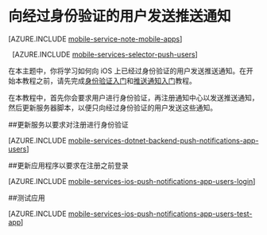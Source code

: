 <properties
	pageTitle="向经过身份验证的用户发送推送通知（.NET 后端）"
	description="了解如何向特定用户发送推送通知"
	services="mobile-services,notification-hubs"
	documentationCenter="ios"
	authors="krisragh"
	manager="dwrede"
	editor=""/>

<tags
	ms.service="mobile-services"
	ms.date="01/12/2016"
	wacn.date="02/26/2016"/>

# 向经过身份验证的用户发送推送通知

[AZURE.INCLUDE [mobile-service-note-mobile-apps](../includes/mobile-services-note-mobile-apps.md)]

&nbsp;
[AZURE.INCLUDE [mobile-services-selector-push-users](../includes/mobile-services-selector-push-users.md)]

在本主题中，你将学习如何向 iOS 上已经过身份验证的用户发送推送通知。在开始本教程之前，请先完成[身份验证入门]和[推送通知入门]教程。

在本教程中，首先你会要求用户进行身份验证，再注册通知中心以发送推送通知，然后更新服务器脚本，以便只向经过身份验证的用户发送这些通知。

##<a name="register"></a>更新服务以要求对注册进行身份验证

[AZURE.INCLUDE [mobile-services-dotnet-backend-push-notifications-app-users](../includes/mobile-services-dotnet-backend-push-notifications-app-users.md)]

##<a name="update-app"></a>更新应用程序以要求在注册之前登录

[AZURE.INCLUDE [mobile-services-ios-push-notifications-app-users-login](../includes/mobile-services-ios-push-notifications-app-users-login.md)]

##<a name="test"></a>测试应用

[AZURE.INCLUDE [mobile-services-ios-push-notifications-app-users-test-app](../includes/mobile-services-ios-push-notifications-app-users-test-app.md)]

<!-- Anchors. -->
[Updating the service to require authentication for registration]: #register
[Updating the app to log in before registration]: #update-app
[Testing the app]: #test
[Next Steps]: #next-steps


<!-- URLs. -->
[身份验证入门]: /documentation/articles/mobile-services-dotnet-backend-ios-get-started-users
[推送通知入门]: /documentation/articles/mobile-services-dotnet-backend-ios-get-started-push

[Mobile Services .NET How-to Conceptual Reference]: /documentation/articles/mobile-services-windows-dotnet-how-to-use-client-library

<!---HONumber=Mooncake_0118_2016-->